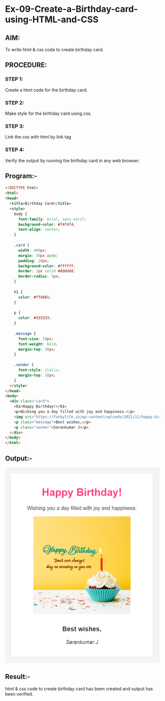 # Ex-09-Create-a-Birthday-card-using-HTML-and-CSS
## AIM:
To write html & css code to create birthday card.

## PROCEDURE:
### STEP 1:
Create a html code for the birthday card.

### STEP 2:
Make style for the birthday card using css.

### STEP 3:
Link the css with html by link tag

### STEP 4:
Verify the output by running the birthday card in any web browser.
## Program:-
```html
<!DOCTYPE html>
<html>
<head>
  <title>Birthday Card</title>
  <style>
    body {
      font-family: Arial, sans-serif;
      background-color: #f4f4f4;
      text-align: center;
    }
    
    .card {
      width: 400px;
      margin: 50px auto;
      padding: 20px;
      background-color: #ffffff;
      border: 1px solid #dddddd;
      border-radius: 5px;
    }
    
    h1 {
      color: #ff4081;
    }
    
    p {
      color: #333333;
    }
    
    .message {
      font-size: 20px;
      font-weight: bold;
      margin-top: 30px;
    }
    
    .sender {
      font-style: italic;
      margin-top: 10px;
    }
  </style>
</head>
<body>
  <div class="card">
    <h1>Happy Birthday!</h1>
    <p>Wishing you a day filled with joy and happiness.</p>
    <img src="https://funkylife.in/wp-content/uploads/2021/11/happy-birthday-images-60.jpg" alt="Birthday Image" width="300">
    <p class="message">Best wishes,</p>
    <p class="sender">Sarankumar J</p>
  </div>
</body>
</html>

```
## Output:-
![git](./birthday%20card.png)
## Result:-
html & css code to create birthday card has been created and output has been verified.